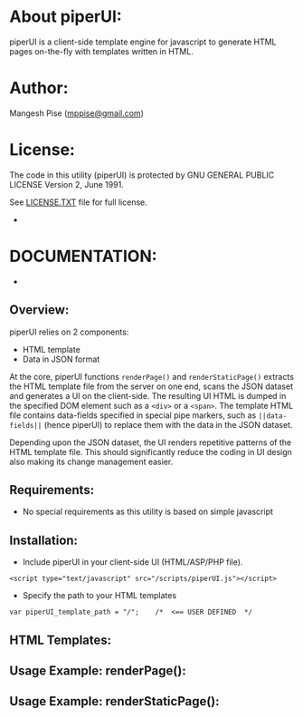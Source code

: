 # About piperUI: 
piperUI is a client-side template engine for javascript to generate HTML pages on-the-fly with templates written in HTML. 

# Author:
Mangesh Pise (mppise@gmail.com)

# License:
The code in this utility (piperUI) is protected by GNU GENERAL PUBLIC LICENSE Version 2, June 1991.

See [LICENSE.TXT](https://github.com/mppise/piperUI/blob/master/LICENSE.TXT) file for full license.

-
# DOCUMENTATION:
-

## Overview:
piperUI relies on 2 components:

- HTML template
- Data in JSON format 
 
At the core, piperUI functions `renderPage()` and `renderStaticPage()` extracts the HTML template file from the server on one end, scans the JSON dataset and generates a UI on the client-side. The resulting UI HTML is dumped in the specified DOM element such as a `<div>` or a `<span>`. The template HTML file contains data-fields specified in special pipe markers, such as `||data-fields||` (hence piperUI) to replace them with the data in the JSON dataset.

Depending upon the JSON dataset, the UI renders repetitive patterns of the HTML template file. This should significantly reduce the coding in UI design also making its change management easier.

## Requirements:
- No special requirements as this utility is based on simple javascript

## Installation:
- Include piperUI in your client-side UI (HTML/ASP/PHP file). 
```
<script type="text/javascript" src="/scripts/piperUI.js"></script>
```

- Specify the path to your HTML templates 
```
var piperUI_template_path = "/";	/*  <== USER DEFINED  */
```


## HTML Templates:


## Usage Example: renderPage(): 


## Usage Example: renderStaticPage(): 


